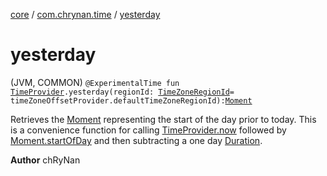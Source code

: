 [core](../index.md) / [com.chrynan.time](index.md) / [yesterday](./yesterday.md)

# yesterday

(JVM, COMMON) `@ExperimentalTime fun `[`TimeProvider`](-time-provider/index.md)`.yesterday(regionId: `[`TimeZoneRegionId`](-time-zone-region-id/index.md)` = timeZoneOffsetProvider.defaultTimeZoneRegionId): `[`Moment`](-moment/index.md)

Retrieves the [Moment](-moment/index.md) representing the start of the day prior to today. This is a convenience function for calling
[TimeProvider.now](-time-provider/now.md) followed by [Moment.startOfDay](-moment/start-of-day.md) and then subtracting a one day [Duration](https://kotlinlang.org/api/latest/jvm/stdlib/kotlin.time/-duration/index.html).

**Author**
chRyNan

